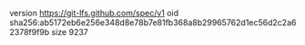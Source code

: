 version https://git-lfs.github.com/spec/v1
oid sha256:ab5172eb6e256e348d8e78b7e81fb368a8b29965762d1ec56d2c2a62378f9f9b
size 9237

